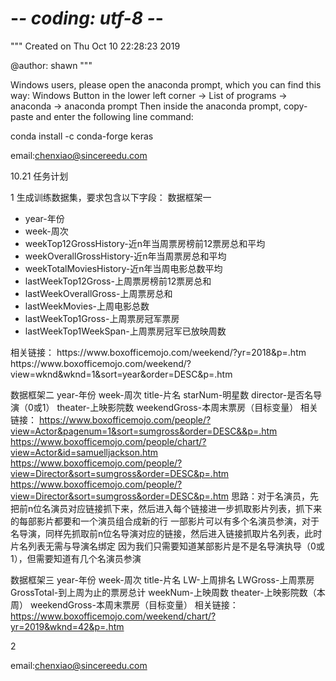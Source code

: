 # -*- coding: utf-8 -*-
"""
Created on Thu Oct 10 22:28:23 2019

@author: shawn
"""

Windows users, please open the anaconda prompt, which you can find this way:
Windows Button in the lower left corner -> List of programs -> anaconda -> anaconda prompt
Then inside the anaconda prompt, copy-paste and enter the following line command:

conda install -c conda-forge keras


email:chenxiao@sincereedu.com

10.21 任务计划


1 生成训练数据集，要求包含以下字段：
数据框架一
<ul>
<li>year-年份</li>
<li>week-周次</li>
<li>weekTop12GrossHistory-近n年当周票房榜前12票房总和平均</li>
<li>weekOverallGrossHistory-近n年当周票房总和平均</li>
<li>weekTotalMoviesHistory-近n年当周电影总数平均</li>
<li>lastWeekTop12Gross-上周票房榜前12票房总和</li>
<li>lastWeekOverallGross-上周票房总和</li>
<li>lastWeekMovies-上周电影总数</li>
<li>lastWeekTop1Gross-上周票房冠军票房</li>
<li>lastWeekTop1WeekSpan-上周票房冠军已放映周数</li>
</ul>
相关链接：
https://www.boxofficemojo.com/weekend/?yr=2018&p=.htm
https://www.boxofficemojo.com/weekend/?view=wknd&wknd=1&sort=year&order=DESC&p=.htm



数据框架二
year-年份
week-周次
title-片名
starNum-明星数
director-是否名导演（0或1）
theater-上映影院数
weekendGross-本周末票房（目标变量）
相关链接：
https://www.boxofficemojo.com/people/?view=Actor&pagenum=1&sort=sumgross&order=DESC&&p=.htm
https://www.boxofficemojo.com/people/chart/?view=Actor&id=samuelljackson.htm
https://www.boxofficemojo.com/people/?view=Director&sort=sumgross&order=DESC&p=.htm
https://www.boxofficemojo.com/people/?view=Director&sort=sumgross&order=DESC&p=.htm
思路：对于名演员，先把前n位名演员对应链接抓下来，然后进入每个链接进一步抓取影片列表，抓下来的每部影片都要和一个演员组合成新的行
一部影片可以有多个名演员参演，对于名导演，同样先抓取前n位名导演对应的链接，然后进入链接抓取片名列表，此时片名列表无需与导演名绑定
因为我们只需要知道某部影片是不是名导演执导（0或1），但需要知道有几个名演员参演

数据框架三
year-年份
week-周次
title-片名
LW-上周排名
LWGross-上周票房
GrossTotal-到上周为止的票房总计
weekNum-上映周数
theater-上映影院数（本周）
weekendGross-本周末票房（目标变量）
相关链接：
https://www.boxofficemojo.com/weekend/chart/?yr=2019&wknd=42&p=.htm

2 



email:chenxiao@sincereedu.com

